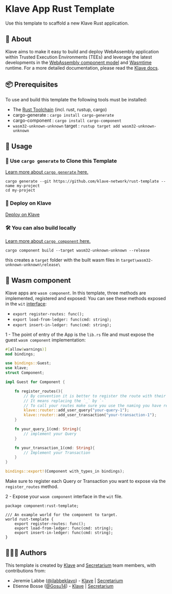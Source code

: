 # Klave App Rust Template
Use this template to scaffold a new Klave Rust application.

## 📖 About
Klave aims to make it easy to build and deploy WebAssembly application within Trusted Execution Environments (TEEs) and leverage the latest
developments in the [WebAssembly component model](https://github.com/WebAssembly/component-model) and [Wasmtime](https://wasmtime.dev/) runtime.
For a more detailed documentation, please read the [Klave docs](https://docs.klave.com/sdk/latest).

## 📦 Prerequisites
To use and build this template the following tools must be installed:
- The [Rust Toolchain](https://www.rust-lang.org/tools/install) (incl. rust, rustup, cargo)
- cargo-generate : `cargo install cargo-generate`
- cargo-component : `cargo install cargo-component`
- `wasm32-unknown-unknown` target : `rustup target add wasm32-unknown-unknown`

## 🚴 Usage

### 🐑 Use `cargo generate` to Clone this Template

[Learn more about `cargo generate` here.](https://github.com/ashleygwilliams/cargo-generate)

```
cargo generate --git https://github.com/klave-network/rust-template --name my-project
cd my-project
```

### 🪼 Deploy on Klave

[Deploy on Klave](https://app.klave.com/login)

### 🛠️ You can also build locally

[Learn more about `cargo component` here.](https://github.com/bytecodealliance/cargo-component)

```cargo component build --target wasm32-unknown-unknown --release```

this creates a `target` folder with the built wasm files in `target\wasm32-unknown-unknown\release\`

## 🧩 Wasm component

Klave apps are `wasm component`.
In this template, three methods are implemented, registered and exposed: 
You can see these methods exposed in the `wit` [interface](https://github.com/klave-network/rust-template/blob/main/apps/rust-template/wit/world.wit):
- `export register-routes: func();`
- `export load-from-ledger: func(cmd: string);`
- `export insert-in-ledger: func(cmd: string);`

1 - The point of entry of the App is the `lib.rs` file and must expose the guest `wasm component` implementation:

```Rust
#[allow(warnings)]
mod bindings;

use bindings::Guest;
use klave;
struct Component;

impl Guest for Component {

    fn register_routes(){
        // By convention it is better to register the route with their wit names.
        // It means replacing the `_` by `-`
        // To call your routes make sure you use the naming you have registered them with.
        klave::router::add_user_query("your-query-1");
        klave::router::add_user_transaction("your-transaction-1");
    }

    fn your_query_1(cmd: String){
        // implement your Query
    }

    fn your_transaction_1(cmd: String){
        // Implement your Transaction
    }
}

bindings::export!(Component with_types_in bindings);
```
Make sure to register each Query or Transaction you want to expose via the `register_routes` method.

2 - Expose your `wasm component` interface in the `wit` file.

```wit
package component:rust-template;

/// An example world for the component to target.
world rust-template {
    export register-routes: func();
    export load-from-ledger: func(cmd: string);
    export insert-in-ledger: func(cmd: string);
}
```

## 🧑‍🤝‍🧑 Authors

This template is created by [Klave](https://klave.com) and [Secretarium](https://secretarium.com) team members, with contributions from:

- Jeremie Labbe ([@jlabbeklavo](https://github.com/jlabbeKlavo)) - [Klave](https://klave.com) | [Secretarium](https://secretarium.com)
- Etienne Bosse ([@Gosu14](https://github.com/Gosu14)) - [Klave](https://klave.com) | [Secretarium](https://secretarium.com)